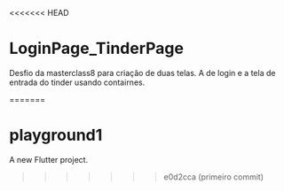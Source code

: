 <<<<<<< HEAD
# LoginPage_TinderPage
Desfio da masterclass8 para criação de duas telas. A de login e a tela de entrada do tinder usando contairnes. 


=======
# playground1

A new Flutter project.
>>>>>>> e0d2cca (primeiro commit)
